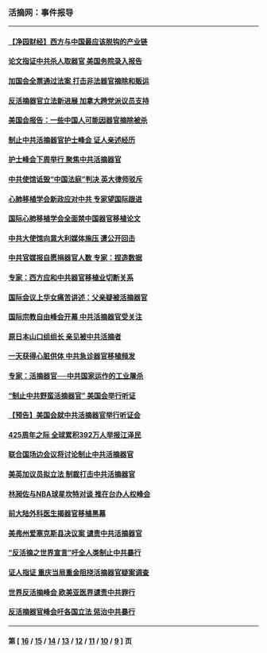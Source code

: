 ### 活摘网：事件报导
---
#### [【净园财经】西方与中国最应该脱钩的产业链](../../pages/nf5877/n14016113.md?07290430) 
#### [论文指证中共杀人取器官 美国务院录入报告](../../pages/nf5877/n13999890.md?07290430) 
#### [加国会全票通过法案 打击非法器官摘除和贩运](../../pages/nf5877/n13884924.md?07290430) 
#### [反活摘器官立法新进展 加拿大跨党派议员支持](../../pages/nf5877/n13876061.md?07290430) 
#### [美国会报告：一些中国人可能因器官摘除被杀](../../pages/nf5877/n13867964.md?07290430) 
#### [制止中共活摘器官护士峰会 证人亲述经历](../../pages/nf5877/n13859007.md?07290430) 
#### [护士峰会下周举行 聚焦中共活摘器官](../../pages/nf5877/n13855418.md?07290430) 
#### [中共使馆诋毁“中国法庭”判决 英大律师驳斥](../../pages/nf5877/n13833945.md?07290430) 
#### [心肺移植学会新政应对中共 专家望国际跟进](../../pages/nf5877/n13829043.md?07290430) 
#### [国际心肺移植学会全面禁中国器官移植论文](../../pages/nf5877/n13827785.md?07290430) 
#### [中共大使馆向意大利媒体施压 遭公开回击](../../pages/nf5877/n13826038.md?07290430) 
#### [中共官媒报自愿捐器官人数 专家：捏造数据](../../pages/nf5877/n13814130.md?07290430) 
#### [专家：西方应和中共器官移植业切断关系](../../pages/nf5877/n13772828.md?07290430) 
#### [国际会议上华女痛苦讲述：父亲疑被活摘器官](../../pages/nf5877/n13771583.md?07290430) 
#### [国际宗教自由峰会开幕 中共活摘器官受关注](../../pages/nf5877/n13769995.md?07290430) 
#### [原日本山口组组长 亲见被中共活摘者](../../pages/nf5877/n13767360.md?07290430) 
#### [一天获得心脏供体 中共急诊器官移植频发](../../pages/nf5877/n13764689.md?07290430) 
#### [专家：活摘器官──中共国家运作的工业屠杀](../../pages/nf5877/n13761178.md?07290430) 
#### [“制止中共野蛮活摘器官” 美国会举行听证](../../pages/nf5877/n13735831.md?07290430) 
#### [【预告】美国会就中共活摘器官举行听证会](../../pages/nf5877/n13732843.md?07290430) 
#### [425周年之际 全球累积392万人举报江泽民](../../pages/nf5877/n13719232.md?07290430) 
#### [联合国场边会议将讨论制止中共活摘器官](../../pages/nf5877/n13656361.md?07290430) 
#### [美英加议员拟立法 制裁打击中共活摘器官](../../pages/nf5877/n13430251.md?07290430) 
#### [林昶佐与NBA球星坎特对谈 推在台办人权峰会](../../pages/nf5877/n13414467.md?07290430) 
#### [前大陆外科医生揭器官移植黑幕](../../pages/nf5877/n13401416.md?07290430) 
#### [美弗州爱塞克斯县决议案 谴责中共活摘器官](../../pages/nf5877/n13320919.md?07290430) 
#### [“反活摘之世界宣言”吁全人类制止中共暴行](../../pages/nf5877/n13259730.md?07290430) 
#### [证人指证 重庆当局重金阻挠活摘器官疑案调查](../../pages/nf5877/n13259127.md?07290430) 
#### [世界反活摘峰会 欧美亚医界谴责中共罪行](../../pages/nf5877/n13253550.md?07290430) 
#### [反活摘器官峰会吁各国立法 惩治中共暴行](../../pages/nf5877/n13245052.md?07290430) 

---
#### 第 [ [16](./16.md?07290430) / [15](./15.md?07290430) / [14](./14.md?07290430) / [13](./13.md?07290430) / [12](./12.md?07290430) / [11](./11.md?07290430) / [10](./10.md?07290430) / [9](./9.md?07290430) ] 页

